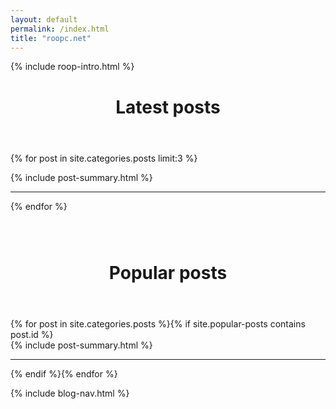 ```yaml
---
layout: default
permalink: /index.html
title: "roopc.net"
---
```


<div class="post-index-container">

  <aside class="roop-intro">
  <p>{% include roop-intro.html %}</p>
  </aside>

  <header class="post-index-header"><h1>Latest posts</h1></header>

  {% for post in site.categories.posts limit:3 %}
  <div class="post-index">
    {% include post-summary.html %}
    <hr />
  </div>
  {% endfor %}

  <div style="height: 3em;"></div>

  <header class="post-index-header"><h1>Popular posts</h1></header>
  {% for post in site.categories.posts %}{% if site.popular-posts contains post.id %}
  <div class="post-index">
    {% include post-summary.html %}
    <hr />
  </div>
  {% endif %}{% endfor %}

</div>

{% include blog-nav.html %}
